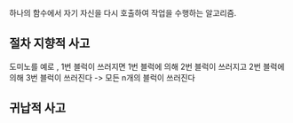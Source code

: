 하나의 함수에서 자기 자신을 다시 호출하여 작업을 수행하는 알고리즘.  

## 절차 지향적 사고
 도미노를 예로 , 1번 블럭이 쓰러지면 1번 블럭에 의해 2번 블럭이 쓰러지고 2번 블럭에 의해 3번 블럭이 쓰러진다 -> 모든 n개의 블럭이 쓰러진다

## 귀납적 사고 
